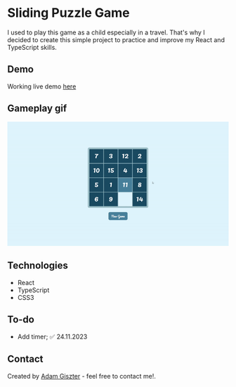 # Sliding Puzzle Game

I used to play this game as a child especially in a travel.  That's why I decided to create this simple project to practice and improve my React and TypeScript skills.

## Demo

Working live demo <a href="https://sliding-game-65029.web.app/" target="_blank">here</a>

## Gameplay gif
![sliding game](/gif/sliding_game.gif)

## Technologies
* React
* TypeScript
* CSS3

## To-do
* Add timer; &#9989; 24.11.2023


## Contact



Created by <a href="https://www.linkedin.com/in/adam-giszter/" target="_blank">Adam Giszter</a> - feel free to contact me!.
